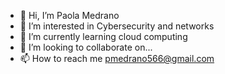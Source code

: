 - 👋 Hi, I’m Paola Medrano 
- 👀 I’m interested in Cybersecurity and networks 
- 🌱 I’m currently learning cloud computing
- 💞️ I’m looking to collaborate on...
- 📫 How to reach me pmedrano566@gmail.com

<!---
Betelgeusep/Betelgeusep is a ✨ special ✨ repository because its `README.md` (this file) appears on your GitHub profile.
You can click the Preview link to take a look at your changes.
--->
